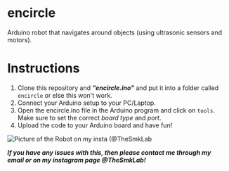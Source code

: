 # encircle
Arduino robot that navigates around objects (using ultrasonic sensors and motors).

# Instructions
1. Clone this repository and ***"encircle.ino"*** and put it into a folder called `encircle` or else this won't work.
2. Connect your Arduino setup to your PC/Laptop.
3. Open the encircle.ino file in the Arduino program and click on `tools`. Make sure to set the correct *board type* and *port*.
4. Upload the code to your Arduino board and have fun!

![Picture of the Robot on my insta &#40;@TheSmkLab](https://lh3.googleusercontent.com/s-GbKhQjARE5L8iRD77DxqHvSHCdhCbXZla1iG0xar00WFVFbrRiejOXG7cW4H8pVWorC1mWQegzOg "Picture of the Robot on my insta &#40;@TheSmkLab")

***If you have any issues with this, then please contact me through my email or on my instagram page @TheSmkLab!*** 
